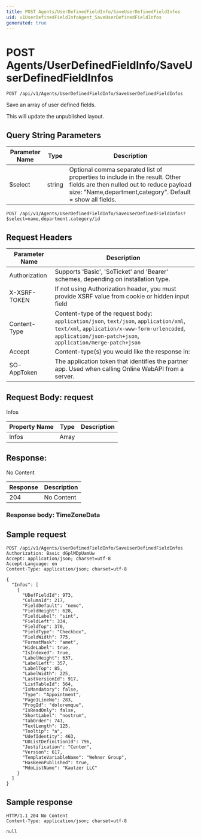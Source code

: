 ```yaml
---
title: POST Agents/UserDefinedFieldInfo/SaveUserDefinedFieldInfos
uid: v1UserDefinedFieldInfoAgent_SaveUserDefinedFieldInfos
generated: true
---
```


# POST Agents/UserDefinedFieldInfo/SaveUserDefinedFieldInfos

```http
POST /api/v1/Agents/UserDefinedFieldInfo/SaveUserDefinedFieldInfos
```

Save an array of user defined fields.


This will update the unpublished layout.






## Query String Parameters

| Parameter Name | Type |  Description |
|----------------|------|--------------|
| $select | string |  Optional comma separated list of properties to include in the result. Other fields are then nulled out to reduce payload size: "Name,department,category". Default = show all fields. |

```http
POST /api/v1/Agents/UserDefinedFieldInfo/SaveUserDefinedFieldInfos?$select=name,department,category/id
```


## Request Headers

| Parameter Name | Description |
|----------------|-------------|
| Authorization  | Supports 'Basic', 'SoTicket' and 'Bearer' schemes, depending on installation type. |
| X-XSRF-TOKEN   | If not using Authorization header, you must provide XSRF value from cookie or hidden input field |
| Content-Type | Content-type of the request body: `application/json`, `text/json`, `application/xml`, `text/xml`, `application/x-www-form-urlencoded`, `application/json-patch+json`, `application/merge-patch+json` |
| Accept         | Content-type(s) you would like the response in:  |
| SO-AppToken | The application token that identifies the partner app. Used when calling Online WebAPI from a server. |

## Request Body: request 

Infos 

| Property Name | Type |  Description |
|----------------|------|--------------|
| Infos | Array |  |

## Response:

No Content

| Response | Description |
|----------------|-------------|
| 204 | No Content |

### Response body: TimeZoneData


## Sample request

```http!
POST /api/v1/Agents/UserDefinedFieldInfo/SaveUserDefinedFieldInfos
Authorization: Basic dGplMDpUamUw
Accept: application/json; charset=utf-8
Accept-Language: en
Content-Type: application/json; charset=utf-8

{
  "Infos": [
    {
      "UDefFieldId": 973,
      "ColumnId": 217,
      "FieldDefault": "nemo",
      "FieldHeight": 628,
      "FieldLabel": "sint",
      "FieldLeft": 334,
      "FieldTop": 370,
      "FieldType": "Checkbox",
      "FieldWidth": 775,
      "FormatMask": "amet",
      "HideLabel": true,
      "IsIndexed": true,
      "LabelHeight": 637,
      "LabelLeft": 357,
      "LabelTop": 85,
      "LabelWidth": 225,
      "LastVersionId": 917,
      "ListTableId": 564,
      "IsMandatory": false,
      "Type": "Appointment",
      "Page1LineNo": 283,
      "ProgId": "doloremque",
      "IsReadOnly": false,
      "ShortLabel": "nostrum",
      "TabOrder": 741,
      "TextLength": 125,
      "Tooltip": "a",
      "UdefIdentity": 463,
      "UDListDefinitionId": 796,
      "Justification": "Center",
      "Version": 617,
      "TemplateVariableName": "Wehner Group",
      "HasBeenPublished": true,
      "MdoListName": "Kautzer LLC"
    }
  ]
}
```

## Sample response

```http_
HTTP/1.1 204 No Content
Content-Type: application/json; charset=utf-8

null
```